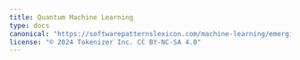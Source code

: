 ```yaml
---
title: Quantum Machine Learning
type: docs
canonical: "https://softwarepatternslexicon.com/machine-learning/emerging-fields/quantum-machine-learning"
license: "© 2024 Tokenizer Inc. CC BY-NC-SA 4.0"
---
```

